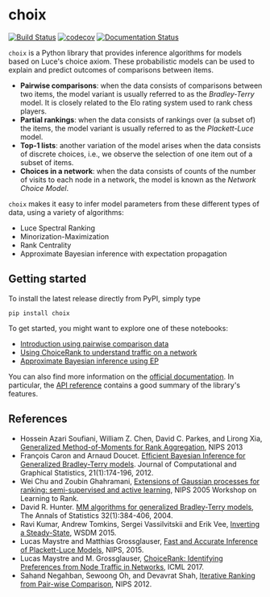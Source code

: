 # choix

[![Build Status](https://travis-ci.org/lucasmaystre/choix.svg?branch=master)](https://travis-ci.org/lucasmaystre/choix)
[![codecov](https://codecov.io/gh/lucasmaystre/choix/branch/master/graph/badge.svg)](https://codecov.io/gh/lucasmaystre/choix)
[![Documentation Status](https://readthedocs.org/projects/choix/badge/?version=latest)](http://choix.lum.li/en/latest/?badge=latest)

`choix` is a Python library that provides inference algorithms for models based
on Luce's choice axiom. These probabilistic models can be used to explain and
predict outcomes of comparisons between items.

- **Pairwise comparisons**: when the data consists of comparisons between two
  items, the model variant is usually referred to as the *Bradley-Terry* model.
  It is closely related to the Elo rating system used to rank chess players.
- **Partial rankings**: when the data consists of rankings over (a subset of)
  the items, the model variant is usually referred to as the *Plackett-Luce*
  model.
- **Top-1 lists**: another variation of the model arises when the data consists
  of discrete choices, i.e., we observe the selection of one item out of a
  subset of items.
- **Choices in a network**: when the data consists of counts of the number of
  visits to each node in a network, the model is known as the *Network Choice
  Model*.

`choix` makes it easy to infer model parameters from these different types of
data, using a variety of algorithms:

- Luce Spectral Ranking
- Minorization-Maximization
- Rank Centrality
- Approximate Bayesian inference with expectation propagation

## Getting started

To install the latest release directly from PyPI, simply type

    pip install choix

To get started, you might want to explore one of these notebooks:

- [Introduction using pairwise comparison data](notebooks/intro-pairwise.ipynb)
- [Using ChoiceRank to understand traffic on a network](notebooks/choicerank-tutorial.ipynb)
- [Approximate Bayesian inference using EP](notebooks/ep-example.ipynb)

You can also find more information on the [official
documentation](http://choix.lum.li/en/latest/). In particular, the [API
reference](http://choix.lum.li/en/latest/api.html) contains a good summary of
the library's features.

## References

- Hossein Azari Soufiani, William Z. Chen, David C. Parkes, and Lirong Xia,
  [Generalized Method-of-Moments for Rank Aggregation][1], NIPS 2013
- François Caron and Arnaud Doucet. [Efficient Bayesian Inference for
  Generalized Bradley-Terry models][2]. Journal of Computational and Graphical
  Statistics, 21(1):174-196, 2012.
- Wei Chu and Zoubin Ghahramani, [Extensions of Gaussian processes for ranking:
  semi-supervised and active learning][3], NIPS 2005 Workshop on Learning to
  Rank.
- David R. Hunter. [MM algorithms for generalized Bradley-Terry models][4], The
  Annals of Statistics 32(1):384-406, 2004.
- Ravi Kumar, Andrew Tomkins, Sergei Vassilvitskii and Erik Vee, [Inverting a
  Steady-State][5], WSDM 2015.
- Lucas Maystre and Matthias Grossglauser, [Fast and Accurate Inference of
  Plackett-Luce Models][6], NIPS, 2015.
- Lucas Maystre and M. Grossglauser, [ChoiceRank: Identifying Preferences
  from Node Traffic in Networks][7], ICML 2017.
- Sahand Negahban, Sewoong Oh, and Devavrat Shah, [Iterative Ranking from
  Pair-wise Comparison][8], NIPS 2012.

[1]: https://papers.nips.cc/paper/4997-generalized-method-of-moments-for-rank-aggregation.pdf
[2]: https://hal.inria.fr/inria-00533638/document
[3]: http://www.gatsby.ucl.ac.uk/~chuwei/paper/gprl.pdf
[4]: http://sites.stat.psu.edu/~dhunter/papers/bt.pdf
[5]: http://theory.stanford.edu/~sergei/papers/wsdm15-cset.pdf
[6]: https://infoscience.epfl.ch/record/213486/files/fastinference.pdf
[7]: https://infoscience.epfl.ch/record/229164/files/choicerank.pdf
[8]: https://papers.nips.cc/paper/4701-iterative-ranking-from-pair-wise-comparisons.pdf
